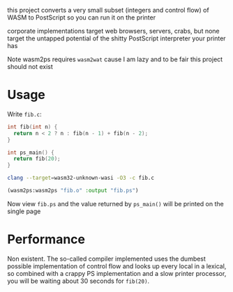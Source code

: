 this project converts a very small subset (integers and control flow)
of WASM to PostScript so you can run it on the printer

corporate implementations target web browsers, servers, crabs, but
none target the untapped potential of the shitty PostScript
interpreter your printer has

Note wasm2ps requires `wasm2wat` cause I am lazy and to be fair this
project should not exist

# Usage

Write `fib.c`:
```c
int fib(int n) {
  return n < 2 ? n : fib(n - 1) + fib(n - 2);
}

int ps_main() {
  return fib(20);
}
```

```sh
clang --target=wasm32-unknown-wasi -O3 -c fib.c 
```

```lisp
(wasm2ps:wasm2ps "fib.o" :output "fib.ps")
```

Now view `fib.ps` and the value returned by `ps_main()` will be
printed on the single page

# Performance

Non existent. The so-called compiler implemented uses the dumbest
possible implementation of control flow and looks up every local in a
lexical, so combined with a crappy PS implementation and a slow
printer processor, you will be waiting about 30 seconds for `fib(20)`.
